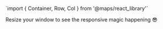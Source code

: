 

<p>`import { Container, Row, Col } from '@maps/react_library'`<p>

Resize your window to see the responsive magic happening 😎
